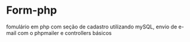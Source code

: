 # Form-php
fomulário em php com seção de cadastro utilizando mySQL, envio de e-mail com o phpmailer e controllers básicos
